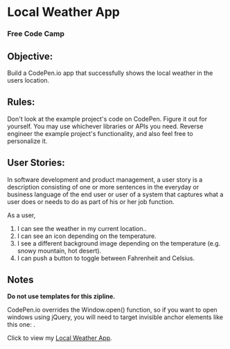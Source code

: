<h1> Local Weather App </h1>
<h3>Free Code Camp</h3>

<h2>Objective:</h2>
Build a CodePen.io app that successfully shows the local weather in the users location.

<h2>Rules:</h2>
<p>Don't look at the example project's code on CodePen. Figure it out for yourself.
You may use whichever libraries or APIs you need.
Reverse engineer the example project's functionality, and also feel free to personalize it.</p>

<h2>User Stories:</h2>
<p>In software development and product management, a user story is a description consisting of one or more sentences in the everyday or business language of the end user or user of a system that captures what a user does or needs to do as part of his or her job function.</p>
<p> As a user, 
  <ol>
  <li>I can see the weather in my current location..</li>
  <li>I can see an icon depending on the temperature.</li>
  <li>I see a different background image depending on the temperature (e.g. snowy mountain, hot desert).</li>
  <li>I can push a button to toggle between Fahrenheit and Celsius.</li>
  </ol>
</p>

<h2>Notes</h2>
<strong>Do not use templates for this zipline.</strong>

CodePen.io overrides the Window.open() function, so if you want to open windows using jQuery, you will need to target invisible anchor elements like this one: <a target='_blank'>.

<p> Click to view my <a href="http://codepen.io/latoyyas/full/KNyzBB/" target="_blank">Local Weather App</a>.
